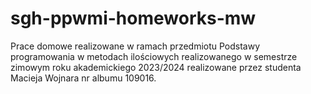 # sgh-ppwmi-homeworks-mw
Prace domowe realizowane w ramach przedmiotu Podstawy programowania w metodach ilościowych realizowanego w semestrze zimowym roku akademickiego 2023/2024 realizowane przez studenta Macieja Wojnara nr albumu 109016.
